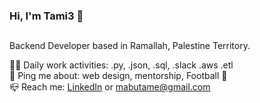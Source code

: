 ### Hi, I'm Tami3 👋
##
Backend Developer based in Ramallah, Palestine Territory.


:technologist: Daily work activities: .py, .json, .sql, .slack .aws .etl \
💬 Ping me about: web design, mentorship, Football :blue_heart: \
:mailbox_closed: Reach me: [LinkedIn](https://www.linkedin.com/in/mtamie) or mabutame@gmail.com


<!--
**mtami/mtami** is a ✨ _special_ ✨ repository because its `README.md` (this file) appears on your GitHub profile.

Here are some ideas to get you started:

- 🔭 I’m currently working on ...
- 🌱 I’m currently learning ...
- 👯 I’m looking to collaborate on ...
- 🤔 I’m looking for help with ...
- 💬 Ask me about ...
- 📫 How to reach me: ...
- 😄 Pronouns: ...
- ⚡ Fun fact: ...
-->
